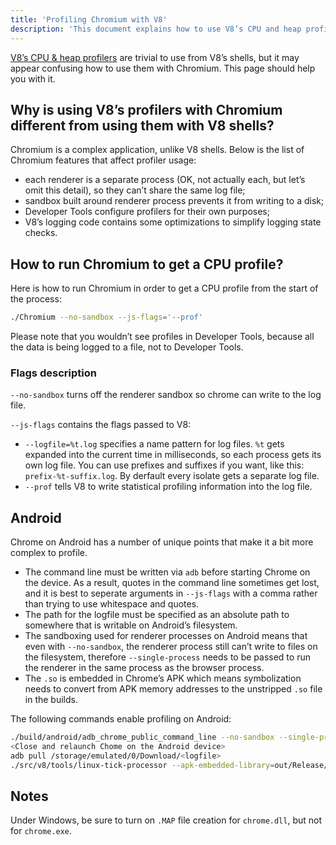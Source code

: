 ```yaml
---
title: 'Profiling Chromium with V8'
description: 'This document explains how to use V8’s CPU and heap profilers with Chromium.'
---
```

[V8’s CPU & heap profilers](/docs/profile) are trivial to use from V8’s shells, but it may appear confusing how to use them with Chromium. This page should help you with it.

## Why is using V8’s profilers with Chromium different from using them with V8 shells?

Chromium is a complex application, unlike V8 shells. Below is the list of Chromium features that affect profiler usage:

- each renderer is a separate process (OK, not actually each, but let’s omit this detail), so they can’t share the same log file;
- sandbox built around renderer process prevents it from writing to a disk;
- Developer Tools configure profilers for their own purposes;
- V8’s logging code contains some optimizations to simplify logging state checks.

## How to run Chromium to get a CPU profile?

Here is how to run Chromium in order to get a CPU profile from the start of the process:

```bash
./Chromium --no-sandbox --js-flags='--prof'
```

Please note that you wouldn’t see profiles in Developer Tools, because all the data is being logged to a file, not to Developer Tools.

### Flags description

`--no-sandbox` turns off the renderer sandbox so chrome can write to the log file.

`--js-flags` contains the flags passed to V8:

- `--logfile=%t.log` specifies a name pattern for log files. `%t` gets expanded into the current time in milliseconds, so each process gets its own log file. You can use prefixes and suffixes if you want, like this: `prefix-%t-suffix.log`. By derfault every isolate gets a separate log file.
- `--prof` tells V8 to write statistical profiling information into the log file.

## Android

Chrome on Android has a number of unique points that make it a bit more complex to profile.

- The command line must be written via `adb` before starting Chrome on the device. As a result, quotes in the command line sometimes get lost, and it is best to seperate arguments in `--js-flags` with a comma rather than trying to use whitespace and quotes.
- The path for the logfile must be specified as an absolute path to somewhere that is writable on Android’s filesystem.
- The sandboxing used for renderer processes on Android means that even with `--no-sandbox`, the renderer process still can’t write to files on the filesystem, therefore `--single-process` needs to be passed to run the renderer in the same process as the browser process.
- The `.so` is embedded in Chrome’s APK which means symbolization needs to convert from APK memory addresses to the unstripped `.so` file in the builds.

The following commands enable profiling on Android:

```bash
./build/android/adb_chrome_public_command_line --no-sandbox --single-process --js-flags='--logfile=/storage/emulated/0/Download/%t.log,--prof'
<Close and relaunch Chome on the Android device>
adb pull /storage/emulated/0/Download/<logfile>
./src/v8/tools/linux-tick-processor --apk-embedded-library=out/Release/lib.unstripped/libchrome.so --preprocess <logfile>
```

## Notes

Under Windows, be sure to turn on `.MAP` file creation for `chrome.dll`, but not for `chrome.exe`.
